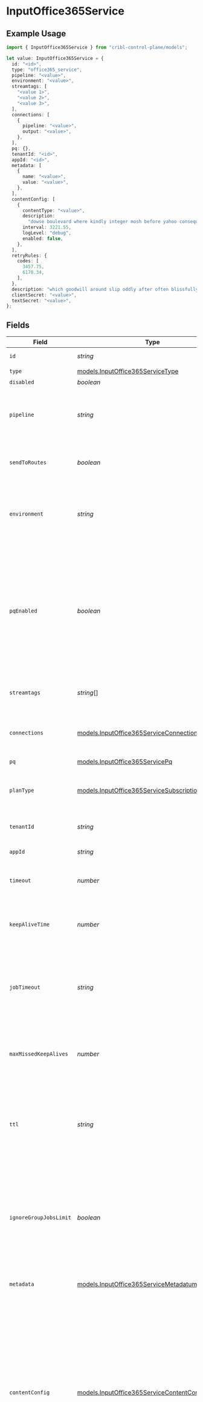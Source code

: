 # InputOffice365Service

## Example Usage

```typescript
import { InputOffice365Service } from "cribl-control-plane/models";

let value: InputOffice365Service = {
  id: "<id>",
  type: "office365_service",
  pipeline: "<value>",
  environment: "<value>",
  streamtags: [
    "<value 1>",
    "<value 2>",
    "<value 3>",
  ],
  connections: [
    {
      pipeline: "<value>",
      output: "<value>",
    },
  ],
  pq: {},
  tenantId: "<id>",
  appId: "<id>",
  metadata: [
    {
      name: "<value>",
      value: "<value>",
    },
  ],
  contentConfig: [
    {
      contentType: "<value>",
      description:
        "dowse boulevard where kindly integer mosh before yahoo consequently yuck",
      interval: 3221.55,
      logLevel: "debug",
      enabled: false,
    },
  ],
  retryRules: {
    codes: [
      3457.75,
      6170.34,
    ],
  },
  description: "which goodwill around slip oddly after often blissfully",
  clientSecret: "<value>",
  textSecret: "<value>",
};
```

## Fields

| Field                                                                                                                                                                                                                                                                                                                       | Type                                                                                                                                                                                                                                                                                                                        | Required                                                                                                                                                                                                                                                                                                                    | Description                                                                                                                                                                                                                                                                                                                 |
| --------------------------------------------------------------------------------------------------------------------------------------------------------------------------------------------------------------------------------------------------------------------------------------------------------------------------- | --------------------------------------------------------------------------------------------------------------------------------------------------------------------------------------------------------------------------------------------------------------------------------------------------------------------------- | --------------------------------------------------------------------------------------------------------------------------------------------------------------------------------------------------------------------------------------------------------------------------------------------------------------------------- | --------------------------------------------------------------------------------------------------------------------------------------------------------------------------------------------------------------------------------------------------------------------------------------------------------------------------- |
| `id`                                                                                                                                                                                                                                                                                                                        | *string*                                                                                                                                                                                                                                                                                                                    | :heavy_minus_sign:                                                                                                                                                                                                                                                                                                          | Unique ID for this input                                                                                                                                                                                                                                                                                                    |
| `type`                                                                                                                                                                                                                                                                                                                      | [models.InputOffice365ServiceType](../models/inputoffice365servicetype.md)                                                                                                                                                                                                                                                  | :heavy_check_mark:                                                                                                                                                                                                                                                                                                          | N/A                                                                                                                                                                                                                                                                                                                         |
| `disabled`                                                                                                                                                                                                                                                                                                                  | *boolean*                                                                                                                                                                                                                                                                                                                   | :heavy_minus_sign:                                                                                                                                                                                                                                                                                                          | N/A                                                                                                                                                                                                                                                                                                                         |
| `pipeline`                                                                                                                                                                                                                                                                                                                  | *string*                                                                                                                                                                                                                                                                                                                    | :heavy_minus_sign:                                                                                                                                                                                                                                                                                                          | Pipeline to process data from this Source before sending it through the Routes                                                                                                                                                                                                                                              |
| `sendToRoutes`                                                                                                                                                                                                                                                                                                              | *boolean*                                                                                                                                                                                                                                                                                                                   | :heavy_minus_sign:                                                                                                                                                                                                                                                                                                          | Select whether to send data to Routes, or directly to Destinations.                                                                                                                                                                                                                                                         |
| `environment`                                                                                                                                                                                                                                                                                                               | *string*                                                                                                                                                                                                                                                                                                                    | :heavy_minus_sign:                                                                                                                                                                                                                                                                                                          | Optionally, enable this config only on a specified Git branch. If empty, will be enabled everywhere.                                                                                                                                                                                                                        |
| `pqEnabled`                                                                                                                                                                                                                                                                                                                 | *boolean*                                                                                                                                                                                                                                                                                                                   | :heavy_minus_sign:                                                                                                                                                                                                                                                                                                          | Use a disk queue to minimize data loss when connected services block. See [Cribl Docs](https://docs.cribl.io/stream/persistent-queues) for PQ defaults (Cribl-managed Cloud Workers) and configuration options (on-prem and hybrid Workers).                                                                                |
| `streamtags`                                                                                                                                                                                                                                                                                                                | *string*[]                                                                                                                                                                                                                                                                                                                  | :heavy_minus_sign:                                                                                                                                                                                                                                                                                                          | Tags for filtering and grouping in @{product}                                                                                                                                                                                                                                                                               |
| `connections`                                                                                                                                                                                                                                                                                                               | [models.InputOffice365ServiceConnection](../models/inputoffice365serviceconnection.md)[]                                                                                                                                                                                                                                    | :heavy_minus_sign:                                                                                                                                                                                                                                                                                                          | Direct connections to Destinations, and optionally via a Pipeline or a Pack                                                                                                                                                                                                                                                 |
| `pq`                                                                                                                                                                                                                                                                                                                        | [models.InputOffice365ServicePq](../models/inputoffice365servicepq.md)                                                                                                                                                                                                                                                      | :heavy_minus_sign:                                                                                                                                                                                                                                                                                                          | N/A                                                                                                                                                                                                                                                                                                                         |
| `planType`                                                                                                                                                                                                                                                                                                                  | [models.InputOffice365ServiceSubscriptionPlan](../models/inputoffice365servicesubscriptionplan.md)                                                                                                                                                                                                                          | :heavy_minus_sign:                                                                                                                                                                                                                                                                                                          | Office 365 subscription plan for your organization, typically Office 365 Enterprise                                                                                                                                                                                                                                         |
| `tenantId`                                                                                                                                                                                                                                                                                                                  | *string*                                                                                                                                                                                                                                                                                                                    | :heavy_check_mark:                                                                                                                                                                                                                                                                                                          | Office 365 Azure Tenant ID                                                                                                                                                                                                                                                                                                  |
| `appId`                                                                                                                                                                                                                                                                                                                     | *string*                                                                                                                                                                                                                                                                                                                    | :heavy_check_mark:                                                                                                                                                                                                                                                                                                          | Office 365 Azure Application ID                                                                                                                                                                                                                                                                                             |
| `timeout`                                                                                                                                                                                                                                                                                                                   | *number*                                                                                                                                                                                                                                                                                                                    | :heavy_minus_sign:                                                                                                                                                                                                                                                                                                          | HTTP request inactivity timeout, use 0 to disable                                                                                                                                                                                                                                                                           |
| `keepAliveTime`                                                                                                                                                                                                                                                                                                             | *number*                                                                                                                                                                                                                                                                                                                    | :heavy_minus_sign:                                                                                                                                                                                                                                                                                                          | How often workers should check in with the scheduler to keep job subscription alive                                                                                                                                                                                                                                         |
| `jobTimeout`                                                                                                                                                                                                                                                                                                                | *string*                                                                                                                                                                                                                                                                                                                    | :heavy_minus_sign:                                                                                                                                                                                                                                                                                                          | Maximum time the job is allowed to run (e.g., 30, 45s or 15m). Units are seconds, if not specified. Enter 0 for unlimited time.                                                                                                                                                                                             |
| `maxMissedKeepAlives`                                                                                                                                                                                                                                                                                                       | *number*                                                                                                                                                                                                                                                                                                                    | :heavy_minus_sign:                                                                                                                                                                                                                                                                                                          | The number of Keep Alive Time periods before an inactive worker will have its job subscription revoked.                                                                                                                                                                                                                     |
| `ttl`                                                                                                                                                                                                                                                                                                                       | *string*                                                                                                                                                                                                                                                                                                                    | :heavy_minus_sign:                                                                                                                                                                                                                                                                                                          | Time to keep the job's artifacts on disk after job completion. This also affects how long a job is listed in the Job Inspector.                                                                                                                                                                                             |
| `ignoreGroupJobsLimit`                                                                                                                                                                                                                                                                                                      | *boolean*                                                                                                                                                                                                                                                                                                                   | :heavy_minus_sign:                                                                                                                                                                                                                                                                                                          | When enabled, this job's artifacts are not counted toward the Worker Group's finished job artifacts limit. Artifacts will be removed only after the Collector's configured time to live.                                                                                                                                    |
| `metadata`                                                                                                                                                                                                                                                                                                                  | [models.InputOffice365ServiceMetadatum](../models/inputoffice365servicemetadatum.md)[]                                                                                                                                                                                                                                      | :heavy_minus_sign:                                                                                                                                                                                                                                                                                                          | Fields to add to events from this input                                                                                                                                                                                                                                                                                     |
| `contentConfig`                                                                                                                                                                                                                                                                                                             | [models.InputOffice365ServiceContentConfig](../models/inputoffice365servicecontentconfig.md)[]                                                                                                                                                                                                                              | :heavy_minus_sign:                                                                                                                                                                                                                                                                                                          | Enable Office 365 Service Communication API content types and polling intervals. Polling intervals are used to set up search date range and cron schedule, e.g.: */${interval} * * * *. Because of this, intervals entered for current and historical status must be evenly divisible by 60 to give a predictable schedule. |
| `retryRules`                                                                                                                                                                                                                                                                                                                | [models.InputOffice365ServiceRetryRules](../models/inputoffice365serviceretryrules.md)                                                                                                                                                                                                                                      | :heavy_minus_sign:                                                                                                                                                                                                                                                                                                          | N/A                                                                                                                                                                                                                                                                                                                         |
| `authType`                                                                                                                                                                                                                                                                                                                  | [models.InputOffice365ServiceAuthenticationMethod](../models/inputoffice365serviceauthenticationmethod.md)                                                                                                                                                                                                                  | :heavy_minus_sign:                                                                                                                                                                                                                                                                                                          | Enter client secret directly, or select a stored secret                                                                                                                                                                                                                                                                     |
| `description`                                                                                                                                                                                                                                                                                                               | *string*                                                                                                                                                                                                                                                                                                                    | :heavy_minus_sign:                                                                                                                                                                                                                                                                                                          | N/A                                                                                                                                                                                                                                                                                                                         |
| `clientSecret`                                                                                                                                                                                                                                                                                                              | *string*                                                                                                                                                                                                                                                                                                                    | :heavy_minus_sign:                                                                                                                                                                                                                                                                                                          | Office 365 Azure client secret                                                                                                                                                                                                                                                                                              |
| `textSecret`                                                                                                                                                                                                                                                                                                                | *string*                                                                                                                                                                                                                                                                                                                    | :heavy_minus_sign:                                                                                                                                                                                                                                                                                                          | Select or create a stored text secret                                                                                                                                                                                                                                                                                       |